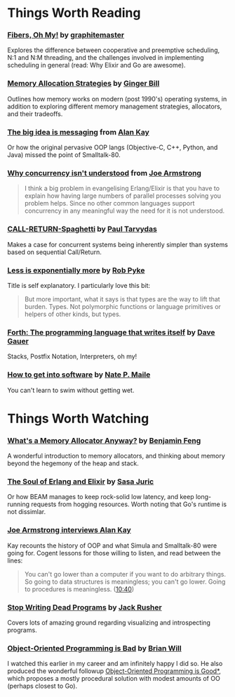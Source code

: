 # Things Worth Reading

<!-- Low Level -->

### [Fibers, Oh My!](https://graphitemaster.github.io/fibers/) by [graphitemaster](https://github.com/graphitemaster)
Explores the difference between cooperative and preemptive scheduling, N:1 and N:M threading, and the challenges involved in implementing scheduling in general (read: Why Elixir and Go are awesome).

### [Memory Allocation Strategies](https://www.gingerbill.org/series/memory-allocation-strategies/) by [Ginger Bill](https://github.com/gingerBill)
Outlines how memory works on modern (post 1990's) operating systems, in addition to exploring different memory management strategies, allocators, and their tradeoffs.

<!-- Concurrency -->

### [The big idea is messaging](http://lists.squeakfoundation.org/pipermail/squeak-dev/1998-October/017019.html) from [Alan Kay](https://en.wikipedia.org/wiki/Alan_Kay)
Or how the original pervasive OOP langs (Objective-C, C++, Python, and Java) missed the point of Smalltalk-80.

### [Why concurrency isn't understood](https://elixirforum.com/t/learning-elixir-frst-impressions-plz-dont-kill-me/16424/52) from [Joe Armstrong](https://en.wikipedia.org/wiki/Joe_Armstrong_(programmer))
> I think a big problem in evangelising Erlang/Elixir is that you have to explain how having large numbers of parallel processes solving you problem helps. Since no other common languages support concurrency in any meaningful way the need for it is not understood.

### [CALL-RETURN-Spaghetti](https://guitarvydas.github.io/2020/12/09/CALL-RETURN-Spaghetti.html) by [Paul Tarvydas](https://github.com/guitarvydas)
Makes a case for concurrent systems being inherently simpler than systems based on sequential Call/Return.

<!-- Programming Philosophy -->

### [Less is exponentially more](https://commandcenter.blogspot.com/2012/06/less-is-exponentially-more.html) by [Rob Pyke](https://en.wikipedia.org/wiki/Rob_Pike)
Title is self explanatory. I particularly love this bit:
> But more important, what it says is that types are the way to lift that burden. Types. Not polymorphic functions or language primitives or helpers of other kinds, but types.

### [Forth: The programming language that writes itself](https://ratfactor.com/forth/the_programming_language_that_writes_itself.html) by [Dave Gauer](http://ratfactor.com/)
Stacks, Postfix Notation, Interpreters, oh my!

<!-- Education -->

### [How to get into software](https://github.com/npmaile/blog/blob/main/posts/2.%20How%20to%20get%20into%20software.md) by [Nate P. Maile](https://github.com/npmaile)
You can't learn to swim without getting wet.

# Things Worth Watching

<!-- Low Level -->

### [What's a Memory Allocator Anyway?](https://www.youtube.com/watch?v=vHWiDx_l4V0) by [Benjamin Feng](https://github.com/fengb)
A wonderful introduction to memory allocators, and thinking about memory beyond the hegemony of the heap and stack.

### [The Soul of Erlang and Elixir](https://www.youtube.com/watch?v=JvBT4XBdoUE) by [Sasa Juric](https://github.com/sasa1977)
Or how BEAM manages to keep rock-solid low latency, and keep long-running requests from hogging resources. Worth noting that Go's runtime is not dissimlar.

<!-- Concurrency -->

### [Joe Armstrong interviews Alan Kay](https://www.youtube.com/watch?v=fhOHn9TClXY)
Kay recounts the history of OOP and what Simula and Smalltalk-80 were going for. Cogent lessons for those willing to listen, and read between the lines:
> You can't go lower than a computer if you want to do arbitrary things. So going to data structures is meaningless; you can't go lower. Going to procedures is meaningless. ([10:40](https://youtu.be/fhOHn9TClXY?si=aR0SQre0PDNou2Yp&t=640))

<!-- Programming Philosophy -->

### [Stop Writing Dead Programs](https://www.youtube.com/watch?v=8Ab3ArE8W3s) by [Jack Rusher](https://jackrusher.com/)
Covers lots of amazing ground regarding visualizing and introspecting programs.

### [Object-Oriented Programming is Bad](https://www.youtube.com/watch?v=QM1iUe6IofM) by [Brian Will](https://github.com/BrianWill)
I watched this earlier in my career and am infinitely happy I did so. He also produced the wonderful followup [Object-Oriented Programming is Good*](https://www.youtube.com/watch?v=0iyB0_qPvWk), which proposes a mostly procedural solution with modest amounts of OO (perhaps closest to Go).
